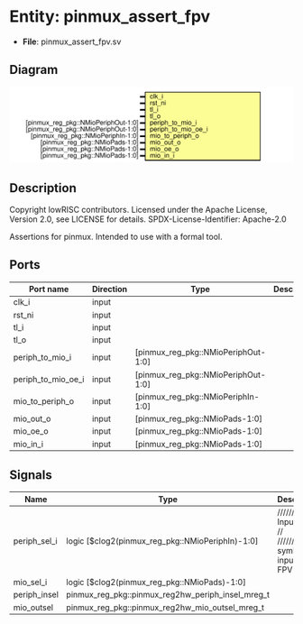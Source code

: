 # Entity: pinmux_assert_fpv

- **File**: pinmux_assert_fpv.sv
## Diagram

![Diagram](pinmux_assert_fpv.svg "Diagram")
## Description

 Copyright lowRISC contributors.
 Licensed under the Apache License, Version 2.0, see LICENSE for details.
 SPDX-License-Identifier: Apache-2.0

 Assertions for pinmux. Intended to use with a formal tool.

## Ports

| Port name          | Direction | Type                                | Description |
| ------------------ | --------- | ----------------------------------- | ----------- |
| clk_i              | input     |                                     |             |
| rst_ni             | input     |                                     |             |
| tl_i               | input     |                                     |             |
| tl_o               | input     |                                     |             |
| periph_to_mio_i    | input     | [pinmux_reg_pkg::NMioPeriphOut-1:0] |             |
| periph_to_mio_oe_i | input     | [pinmux_reg_pkg::NMioPeriphOut-1:0] |             |
| mio_to_periph_o    | input     | [pinmux_reg_pkg::NMioPeriphIn-1:0]  |             |
| mio_out_o          | input     | [pinmux_reg_pkg::NMioPads-1:0]      |             |
| mio_oe_o           | input     | [pinmux_reg_pkg::NMioPads-1:0]      |             |
| mio_in_i           | input     | [pinmux_reg_pkg::NMioPads-1:0]      |             |
## Signals

| Name         | Type                                              | Description                                                         |
| ------------ | ------------------------------------------------- | ------------------------------------------------------------------- |
| periph_sel_i | logic [$clog2(pinmux_reg_pkg::NMioPeriphIn)-1:0]  | /////////////  Input Mux // /////////////  symbolic inputs for FPV  |
| mio_sel_i    | logic [$clog2(pinmux_reg_pkg::NMioPads)-1:0]      |                                                                     |
| periph_insel | pinmux_reg_pkg::pinmux_reg2hw_periph_insel_mreg_t |                                                                     |
| mio_outsel   | pinmux_reg_pkg::pinmux_reg2hw_mio_outsel_mreg_t   |                                                                     |
